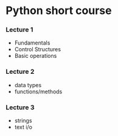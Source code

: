 # Python short course

### Lecture 1
* Fundamentals
* Control Structures
* Basic operations

### Lecture 2
* data types
* functions/methods

### Lecture 3
* strings
* text i/o

